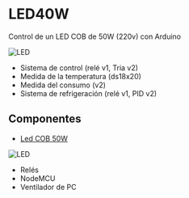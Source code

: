 # LED40W

Control de un LED COB de 50W (220v) con Arduino


![LED](https://img.staticbg.com/thumb/water/oaupload/banggood/images/AE/5C/4d3c70f6-6e5c-47d5-9c45-9f93930d7a41.JPG)
* Sistema de control (relé v1, Tria v2)
* Medida de la temperatura (ds18x20)
* Medida del consumo (v2)
* Sistema de refrigeración (relé v1, PID v2)

## Componentes

* [Led COB 50W](https://www.banggood.com/LUSTREON-30W-40W-50W-DIY-COB-LED-Light-Chip-Bulb-Bead-For-Flood-Light-AC110220V-p-1215353.html?rmmds=myorder&cur_warehouse=CN)

![LED](https://img.staticbg.com/thumb/water/oaupload/banggood/images/AE/5C/4d3c70f6-6e5c-47d5-9c45-9f93930d7a41.JPG)
* Relés
* NodeMCU
* Ventilador de PC
